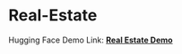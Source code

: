 # Real-Estate

Hugging Face Demo Link: [**Real Estate Demo**](https://huggingface.co/spaces/ctntrk/real-estate)

